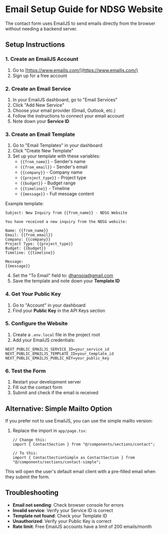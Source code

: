 # Email Setup Guide for NDSG Website

The contact form uses EmailJS to send emails directly from the browser without needing a backend server.

## Setup Instructions

### 1. Create an EmailJS Account
1. Go to [https://www.emailjs.com/](https://www.emailjs.com/)
2. Sign up for a free account

### 2. Create an Email Service
1. In your EmailJS dashboard, go to "Email Services"
2. Click "Add New Service"
3. Choose your email provider (Gmail, Outlook, etc.)
4. Follow the instructions to connect your email account
5. Note down your **Service ID**

### 3. Create an Email Template
1. Go to "Email Templates" in your dashboard
2. Click "Create New Template"
3. Set up your template with these variables:
   - `{{from_name}}` - Sender's name
   - `{{from_email}}` - Sender's email
   - `{{company}}` - Company name
   - `{{project_type}}` - Project type
   - `{{budget}}` - Budget range
   - `{{timeline}}` - Timeline
   - `{{message}}` - Full message content

Example template:
```
Subject: New Inquiry from {{from_name}} - NDSG Website

You have received a new inquiry from the NDSG website:

Name: {{from_name}}
Email: {{from_email}}
Company: {{company}}
Project Type: {{project_type}}
Budget: {{budget}}
Timeline: {{timeline}}

Message:
{{message}}
```

4. Set the "To Email" field to: dhansoia@gmail.com
5. Save the template and note down your **Template ID**

### 4. Get Your Public Key
1. Go to "Account" in your dashboard
2. Find your **Public Key** in the API Keys section

### 5. Configure the Website
1. Create a `.env.local` file in the project root
2. Add your EmailJS credentials:
```
NEXT_PUBLIC_EMAILJS_SERVICE_ID=your_service_id
NEXT_PUBLIC_EMAILJS_TEMPLATE_ID=your_template_id
NEXT_PUBLIC_EMAILJS_PUBLIC_KEY=your_public_key
```

### 6. Test the Form
1. Restart your development server
2. Fill out the contact form
3. Submit and check if the email is received

## Alternative: Simple Mailto Option

If you prefer not to use EmailJS, you can use the simple mailto version:

1. Replace the import in `app/page.tsx`:
   ```tsx
   // Change this:
   import { ContactSection } from "@/components/sections/contact";
   
   // To this:
   import { ContactSectionSimple as ContactSection } from "@/components/sections/contact-simple";
   ```

This will open the user's default email client with a pre-filled email when they submit the form.

## Troubleshooting

- **Email not sending**: Check browser console for errors
- **Invalid service**: Verify your Service ID is correct
- **Template not found**: Check your Template ID
- **Unauthorized**: Verify your Public Key is correct
- **Rate limit**: Free EmailJS accounts have a limit of 200 emails/month